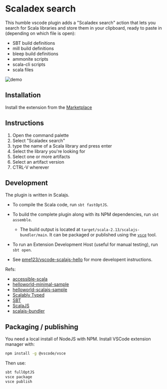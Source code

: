 # Scaladex search

This humble vscode plugin adds a "Scaladex search" action that lets you search
for Scala libraries and store them in your clipboard, ready to paste in (depending on which file is open):

* SBT build definitions
* mill build definitions
* bleep build definitions
* ammonite scripts
* scala-cli scripts
* scala files

![demo](https://media.githubusercontent.com/media/Baccata/vscode-scaladex-search/main/assets/scaladex.gif)


## Installation

Install the extension from the [Marketplace](https://marketplace.visualstudio.com/items?itemName=baccata.scaladex-search)

## Instructions

1. Open the command palette
2. Select "Scaladex search"
3. type the name of a Scala library and press enter
4. Select the library you're looking for
5. Select one or more artifacts
6. Select an artifact version
7. CTRL-V wherever

## Development

The plugin is written in Scalajs.


* To compile the Scala code, run `sbt fastOptJS`.
* To build the complete plugin along with its NPM dependencies, run `sbt assemble`.
  * The build output is located at `target/scala-2.13/scalajs-bundler/main`. It can be packaged or published using the [`vsce`](https://code.visualstudio.com/api/working-with-extensions/publishing-extension#vsce) tool.
* To run an Extension Development Host (useful for manual testing), run `sbt open`.

* See [pme123/vscode-scalajs-hello](https://github.com/pme123/vscode-scalajs-hello) for more developent instructions.

Refs:

* [accessible-scala](https://marketplace.visualstudio.com/items?itemName=scala-center.accessible-scala)
* [helloworld-minimal-sample](https://github.com/Microsoft/vscode-extension-samples/tree/master/helloworld-minimal-sample)
* [helloworld-scalajs-sample](https://github.com/pme123/vscode-scalajs-hello)
* [Scalably Typed](https://github.com/oyvindberg/ScalablyTyped)
* [SBT](https://www.scala-sbt.org)
* [ScalaJS](http://www.scala-js.org)
* [scalajs-bundler](https://github.com/scalacenter/scalajs-bundler)

## Packaging / publishing

You need a local install of NodeJS with NPM. Install VSCode extension manager with:

```bash
npm install -g @vscode/vsce
```

Then use:

```bash
sbt fullOptJS
vsce package
vsce publish
```
